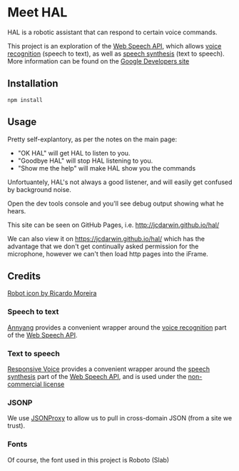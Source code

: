 # Meet HAL

HAL is a robotic assistant that can respond to certain voice commands.

This project is an exploration of the [Web Speech API](https://dvcs.w3.org/hg/speech-api/raw-file/tip/speechapi.html), which allows [voice recognition](https://dvcs.w3.org/hg/speech-api/raw-file/tip/speechapi.html#speechreco-section) (speech to text), as well as [speech synthesis](https://dvcs.w3.org/hg/speech-api/raw-file/tip/speechapi.html#tts-section) (text to speech). More information can be found on the [Google Developers site](https://developers.google.com/web/updates/2014/01/Web-apps-that-talk---Introduction-to-the-Speech-Synthesis-API?hl=en)

## Installation

    npm install

## Usage

Pretty self-explantory, as per the notes on the main page:

* "OK HAL" will get HAL to listen to you.
* "Goodbye HAL" will stop HAL listening to you.
* "Show me the help" will make HAL show you the commands

Unfortuantely, HAL's not always a good listener, and will easily get confused by background noise.

Open the dev tools console and you'll see debug output showing what he hears.

This site can be seen on GitHub Pages, i.e. http://jcdarwin.github.io/hal/

We can also view it on https://jcdarwin.github.io/hal/ which has the advantage that we don't get continually asked permission for the microphone, however we can't then load http pages into the iFrame.

## Credits

[Robot icon by Ricardo Moreira](https://thenounproject.com/term/robot/11018/)

### Speech to text

[Annyang](https://www.talater.com/annyang/) provides a convenient wrapper around the [voice recognition](https://dvcs.w3.org/hg/speech-api/raw-file/tip/speechapi.html#speechreco-section) part of the [Web Speech API](https://dvcs.w3.org/hg/speech-api/raw-file/tip/speechapi.html).

### Text to speech

[Responsive Voice](http://responsivevoice.org/) provides a convenient wrapper around the [speech synthesis](https://dvcs.w3.org/hg/speech-api/raw-file/tip/speechapi.html#tts-section) part of the [Web Speech API](https://dvcs.w3.org/hg/speech-api/raw-file/tip/speechapi.html), and is used under the [non-commercial license](http://creativecommons.org/licenses/by-nc-nd/4.0/)

### JSONP

We use [JSONProxy](https://jsonp.afeld.me/) to allow us to pull in cross-domain JSON (from a site we trust).

### Fonts

Of course, the font used in this project is Roboto (Slab)

